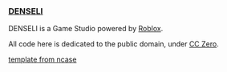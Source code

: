 ### [DENSELI](http://tseyt.github.io/denseli)

DENSELI is a Game Studio powered by [Roblox](https://www.roblox.com/).

All code here is dedicated to the public domain, under [CC Zero](http://creativecommons.org/publicdomain/zero/1.0/).

[template from ncase](http://ncase.github.io)

